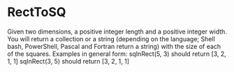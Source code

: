 # RectToSQ
Given two dimensions, a positive integer length and a positive integer width. You will return a collection or a string (depending on the language; Shell bash, PowerShell, Pascal and Fortran return a string) with the size of each of the squares.  Examples in general form:  sqInRect(5, 3) should return [3, 2, 1, 1] sqInRect(3, 5) should return [3, 2, 1, 1]
